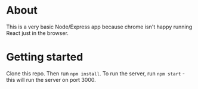 # About

This is a very basic Node/Express app because chrome isn't happy running React just in the browser.

# Getting started

Clone this repo. Then run `npm install`. To run the server, run `npm start` - this will run the server on port 3000.
